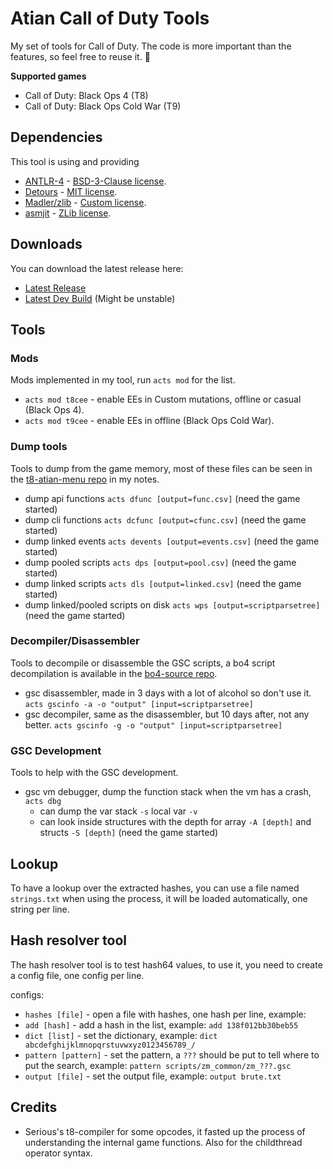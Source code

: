 # Atian Call of Duty Tools

My set of tools for Call of Duty. The code is more important than the features, so feel free to reuse it. 🙂

**Supported games**
- Call of Duty: Black Ops 4 (T8)
- Call of Duty: Black Ops Cold War (T9)

## Dependencies

This tool is using and providing

- [ANTLR-4](https://github.com/antlr/antlr4) - [BSD-3-Clause license](https://github.com/antlr/antlr4/blob/master/LICENSE.txt).
- [Detours](https://github.com/microsoft/Detours) - [MIT license](https://github.com/microsoft/Detours/blob/main/LICENSE.md).
- [Madler/zlib](https://github.com/madler/zlib) - [Custom license](https://github.com/madler/zlib/blob/master/LICENSE).
- [asmjit](https://github.com/asmjit/asmjit) - [ZLib license](https://github.com/asmjit/asmjit/blob/master/LICENSE.md).

## Downloads

You can download the latest release here:

- [Latest Release](https://github.com/ate47/atian-cod-tools/releases/latest)
- [Latest Dev Build](https://github.com/ate47/atian-cod-tools/releases/tag/latest_build) (Might be unstable)

## Tools

### Mods

Mods implemented in my tool, run `acts mod` for the list.

- `acts mod t8cee` - enable EEs in Custom mutations, offline or casual (Black Ops 4).
- `acts mod t9cee` - enable EEs in offline (Black Ops Cold War).

### Dump tools

Tools to dump from the game memory, most of these files can be seen in the [t8-atian-menu repo](https://github.com/ate47/t8-atian-menu/tree/master/docs/notes) in my notes.

- dump api functions `acts dfunc [output=func.csv]` (need the game started)
- dump cli functions `acts dcfunc [output=cfunc.csv]` (need the game started)
- dump linked events `acts devents [output=events.csv]` (need the game started)
- dump pooled scripts `acts dps [output=pool.csv]` (need the game started)
- dump linked scripts `acts dls [output=linked.csv]` (need the game started)
- dump linked/pooled scripts on disk `acts wps [output=scriptparsetree]` (need the game started)

### Decompiler/Disassembler

Tools to decompile or disassemble the GSC scripts, a bo4 script decompilation is available in the [bo4-source repo](https://github.com/ate47/bo4-source).

- gsc disassembler, made in 3 days with a lot of alcohol so don't use it. `acts gscinfo -a -o "output" [input=scriptparsetree]`
- gsc decompiler, same as the disassembler, but 10 days after, not any better. `acts gscinfo -g -o "output" [input=scriptparsetree]`

### GSC Development

Tools to help with the GSC development.

- gsc vm debugger, dump the function stack when the vm has a crash, `acts dbg`
	- can dump the var stack `-s` local var `-v`
	- can look inside structures with the depth for array `-A [depth]` and structs `-S [depth]`  (need the game started)

## Lookup

To have a lookup over the extracted hashes, you can use a file named `strings.txt` when using the process, it will be loaded automatically, one string per line.

## Hash resolver tool

The hash resolver tool is to test hash64 values, to use it, you need to create a config file, one config per line.

configs:

- `hashes [file]` - open a file with hashes, one hash per line, example: 
- `add [hash]` - add a hash in the list, example: `add 138f012bb30beb55`
- `dict [list]` - set the dictionary, example: `dict abcdefghijklmnopqrstuvwxyz0123456789_/`
- `pattern [pattern]` - set the pattern, a `???` should be put to tell where to put the search, example: `pattern scripts/zm_common/zm_???.gsc`
- `output [file]` - set the output file, example: `output brute.txt`

## Credits

- Serious's t8-compiler for some opcodes, it fasted up the process of understanding the internal game functions. Also for the childthread operator syntax.
